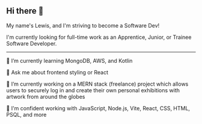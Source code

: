 ## Hi there 👋

My name's Lewis, and I'm striving to become a Software Dev!

I'm currently looking for full-time work as an Apprentice, Junior, or Trainee Software Developer.

---


🌱 I’m currently learning MongoDB, AWS, and Kotlin 

💬 Ask me about frontend styling or React 

🔭 I’m currently working on a MERN stack (freelance) project which allows users to securely log in and create their own personal exhibitions with artwork from around the globes

💪 I'm confident working with JavaScript, Node.js, Vite, React, CSS, HTML, PSQL, and more 




<!--
**LEWISBIRCH2/LEWISBIRCH2** is a ✨ _special_ ✨ repository because its `README.md` (this file) appears on your GitHub profile.

Here are some ideas to get you started:

🤔 I’m looking for help with ...
- 👯 I’m looking to collaborate on ...
- 📫 How to reach me: ...
- 😄 Pronouns: ...
- ⚡ Fun fact: ...
-->
